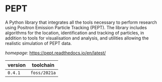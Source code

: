 # PEPT

A Python library that integrates all the tools necessary to perform research using Positron Emission  Particle Tracking (PEPT). The library includes algorithms for the location, identification and tracking of particles,  in addition to tools for visualisation and analysis, and utilities allowing the realistic simulation of PEPT data.

*homepage*: <https://pept.readthedocs.io/en/latest/>

version | toolchain
--------|----------
``0.4.1`` | ``foss/2021a``
